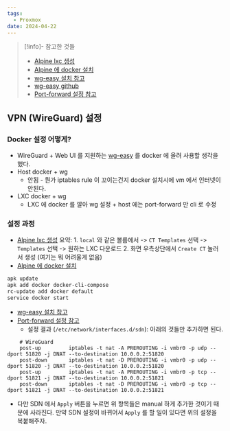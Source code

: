 ```yaml
---
tags:
  - Proxmox
date: 2024-04-22
---
```

> [!info]- 참고한 것들
> - [Alpine lxc 생성](https://svrforum.com/os/282701)
> - [Alpine 에 docker 설치](https://wiki.alpinelinux.org/wiki/Docker)
> - [wg-easy 설치 참고](https://blog.rhchoi.com/wireguard-seolci/)
> - [wg-easy github](https://github.com/wg-easy/wg-easy)
> - [Port-forward 설정 참고](https://wiki.abyssproject.net/en/proxmox/proxmox-with-one-public-ip)

## VPN (WireGuard) 설정

### Docker 설정 어떻게?

- WireGuard + Web UI 를 지원하는 [wg-easy](https://github.com/wg-easy/wg-easy) 를 docker 에 올려 사용할 생각을 했다.
- Host docker + wg
	- 안됨 - 뭔가 iptables rule 이 꼬이는건지 docker 설치시에 vm 에서 인터넷이 안된다.
- LXC docker + wg
	- LXC 에 docker 를 깔아 wg 설정 + host 에는 port-forward 만 cli 로 수정

### 설정 과정

- [Alpine lxc 생성](https://svrforum.com/os/282701) 요약:
		1. `local` 와 같은 볼륨에서 -> `CT Templates` 선택 -> `Templates` 선택 -> 원하는 LXC 다운로드
		2. 화면 우측상단에서 `Create CT` 눌러서 생성 (여기는 뭐 어려울게 없음)
- [Alpine 에 docker 설치](https://wiki.alpinelinux.org/wiki/Docker)

```bash
apk update
apk add docker docker-cli-compose
rc-update add docker default
service docker start
```

- [wg-easy 설치 참고](https://blog.rhchoi.com/wireguard-seolci/)
- [Port-forward 설정 참고](https://wiki.abyssproject.net/en/proxmox/proxmox-with-one-public-ip)
	- 설정 결과 (`/etc/network/interfaces.d/sdn`): 아래의 것들만 추가하면 된다.

```
	# WireGuard
	post-up         iptables -t nat -A PREROUTING -i vmbr0 -p udp --dport 51820 -j DNAT --to-destination 10.0.0.2:51820
	post-down       iptables -t nat -D PREROUTING -i vmbr0 -p udp --dport 51820 -j DNAT --to-destination 10.0.0.2:51820
	post-up         iptables -t nat -A PREROUTING -i vmbr0 -p tcp --dport 51821 -j DNAT --to-destination 10.0.0.2:51821
	post-down       iptables -t nat -D PREROUTING -i vmbr0 -p tcp --dport 51821 -j DNAT --to-destination 10.0.0.2:51821
```

- 다만 SDN 에서 `Apply` 버튼을 누르면 위 항목들은 manual 하게 추가한 것이기 때문에 사라진다. 만약 SDN 설정이 바뀌어서 `Apply` 를 할 일이 있다면 위의 설정을 복붙해주자.